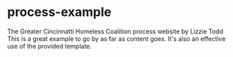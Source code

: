 # process-example
The Greater Cincinnatti Homeless Coalition process website by Lizzie Todd
This is a great example to go by as far as content goes. It's also an effective use of the provided template.
